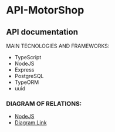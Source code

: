 # API-MotorShop

<h2>API documentation</h2

<h3>MAIN TECNOLOGIES AND FRAMEWORKS:</h3>
<ul>
<li>TypeScript</li>
<li>NodeJS</li>
<li>Express</li>
<li>PostgreSQL</li>
<li>TypeORM</li>
<li>uuid</li>
</ul>

 <h3>DIAGRAM OF RELATIONS:</h3>

 - [NodeJS](https://nodejs.org/en/)
 - [Diagram Link](https://drive.google.com/file/d/1u89c9MA_gQmjRl1cLfytNi57ix5rO4uR/view?usp=sharing/)

